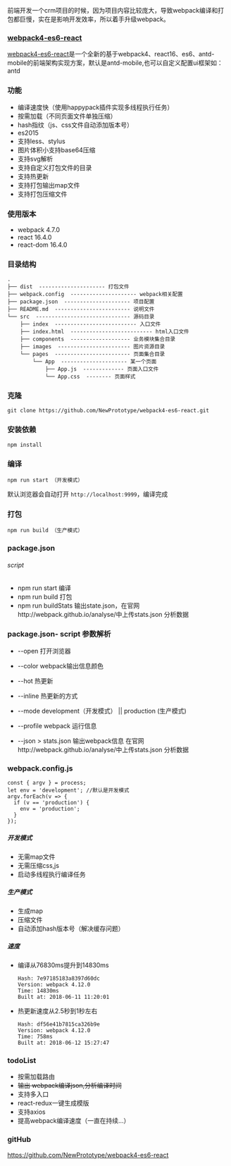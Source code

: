 前端开发一个crm项目的时候，因为项目内容比较庞大，导致webpack编译和打包都巨慢，实在是影响开发效率，所以着手升级webpack。

### [webpack4-es6-react][1]
[webpack4-es6-react][2]是一个全新的基于webpack4、react16、es6、antd-mobile的前端架构实现方案，默认是antd-mobile,也可以自定义配置ui框架如：antd

### 功能
- 编译速度快（使用happypack插件实现多线程执行任务）
- 按需加载（不同页面文件单独压缩）
- hash指纹（js、css文件自动添加版本号）
- es2015
- 支持less、stylus 
- 图片体积小支持base64压缩
- 支持svg解析
- 支持自定义打包文件的目录
- 支持热更新
- 支持打包输出map文件
- 支持打包压缩文件

### 使用版本
- webpack 4.7.0
- react 16.4.0
- react-dom  16.4.0
### 目录结构

```
.
├── dist  --------------------- 打包文件
├── webpack.config  --------------------- webpack相关配置
├── package.json  --------------------- 项目配置
├── README.md  ------------------------ 说明文件
└── src  ------------------------------ 源码目录
    ├── index  -------------------------- 入口文件
    ├── index.html  -------------------------- html入口文件
    ├── components  ------------------- 业务模块集合目录
    ├── images  ----------------------- 图片资源目录
    └── pages  ------------------------ 页面集合目录
        └── App  --------------------- 某一个页面
            ├── App.js  ------------- 页面入口文件
            └── App.css  -------- 页面样式
```

### 克隆
```
git clone https://github.com/NewPrototype/webpack4-es6-react.git
```
### 安装依赖
```
npm install 
```
### 编译

```
npm run start （开发模式）
```
默认浏览器会自动打开 ```http://localhost:9999```，编译完成

### 打包
```
npm run build （生产模式）
```


### package.json

###### script
- npm run start 编译
- npm run build 打包
- npm run buildStats 输出state.json，在官网http://webpack.github.io/analyse/中上传stats.json 分析数据

### package.json- script 参数解析
- --open 打开浏览器

- --color webpack输出信息颜色

- --hot 热更新

- --inline 热更新的方式

- --mode development（开发模式） || production (生产模式)

- --profile webpack 运行信息
- --json > stats.json 输出webpack信息 在官网http://webpack.github.io/analyse/中上传stats.json 分析数据


### webpack.config.js
```
const { argv } = process;
let env = 'development'; //默认是开发模式
argv.forEach(v => {
  if (v == 'production') {
    env = 'production';
  }
});
```
##### 开发模式
- 无需map文件
- 无需压缩css,js
- 启动多线程执行编译任务
##### 生产模式
- 生成map
- 压缩文件
- 自动添加hash版本号（解决缓存问题）

##### 速度
- 编译从76830ms提升到14830ms
    ```
    Hash: 7e97185183a8397d60dc
    Version: webpack 4.12.0
    Time: 14830ms
    Built at: 2018-06-11 11:20:01
    ```
- 热更新速度从2.5秒到1秒左右
    ```
    Hash: df56e41b7815ca326b9e
    Version: webpack 4.12.0
    Time: 758ms
    Built at: 2018-06-12 15:27:47
    ```
    
### todoList
- 按需加载路由
- <del>输出 webpack编译json,分析编译时间</del>
- 支持多入口
- react-redux一键生成模版
- 支持axios
- 提高webpack编译速度（一直在持续...）

### gitHub
https://github.com/NewPrototype/webpack4-es6-react



  [1]: https://github.com/NewPrototype/webpack4-es6-react
  [2]: https://github.com/NewPrototype/webpack4-es6-react
  [3]: http://localhost:9999/